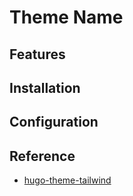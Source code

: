 # Theme Name

## Features

## Installation

## Configuration


## Reference
- [hugo-theme-tailwind](https://github.com/tomowang/hugo-theme-tailwind)